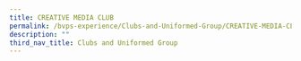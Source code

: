 ```yaml
---
title: CREATIVE MEDIA CLUB
permalink: /bvps-experience/Clubs-and-Uniformed-Group/CREATIVE-MEDIA-CLUB/
description: ""
third_nav_title: Clubs and Uniformed Group
---
```

